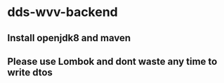 # dds-wvv-backend

## Install openjdk8 and maven 
## Please use Lombok and dont waste any time to write dtos
